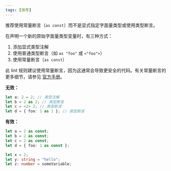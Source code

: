 ```yaml
---
tags: [推荐]
---
```


推荐使用常量断言（`as const`）而不是显式指定字面量类型或使用类型断言。

在声明一个新的原始字面量类型变量时，有三种方式：

1. 添加显式类型注解
2. 使用普通类型断言（如 `as "foo"` 或 `<"foo">`）
3. 使用常量断言（`as const`）

此 lint 规则建议使用常量断言，因为这通常会导致更安全的代码。有关常量断言的更多细节，请参见 [官方手册](https://www.typescriptlang.org/docs/handbook/release-notes/typescript-3-4.html#const-assertions)。

**无效：**

```typescript
let a: 2 = 2; // 类型注解
let b = 2 as 2; // 类型断言
let c = <2> 2; // 类型断言
let d = { foo: 1 as 1 }; // 类型断言
```

**有效：**

```typescript
let a = 2 as const;
let b = 2 as const;
let c = 2 as const;
let d = { foo: 1 as const };

let x = 2;
let y: string = "hello";
let z: number = someVariable;
```